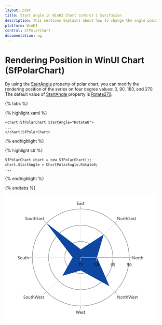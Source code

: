 ```yaml
---
layout: post
title: Start angle in WinUI Chart control | Syncfusion
description: This sections explains about how to change the angle position of rendering in Syncfusion WinUI Chart (SfPolarChart) control.
platform: WinUI
control: SfPolarChart
documentation: ug
---
```


# Rendering Position in WinUI Chart (SfPolarChart)

By using the [StartAngle](https://help.syncfusion.com/cr/winui/Syncfusion.UI.Xaml.Charts.SfPolarChart.html#Syncfusion_UI_Xaml_Charts_SfPolarChart_StartAngle) property of polar chart, you can modify the rendering position of the series on four degree values: 0, 90, 180, and 270. The default value of [StartAngle](https://help.syncfusion.com/cr/winui/Syncfusion.UI.Xaml.Charts.SfPolarChart.html#Syncfusion_UI_Xaml_Charts_SfPolarChart_StartAngle) property is [Rotate270](https://help.syncfusion.com/cr/winui/Syncfusion.UI.Xaml.Charts.ChartPolarAngle.html#Syncfusion_UI_Xaml_Charts_ChartPolarAngle_Rotate270).

{% tabs %}

{% highlight xaml %}

    <chart:SfPolarChart StartAngle="Rotate0">
    ...
    </chart:SfPolarChart>


{% endhighlight %}

{% highlight c# %}

    SfPolarChart chart = new SfPolarChart();
    chart.StartAngle = ChartPolarAngle.Rotate0;
    ...

{% endhighlight %}

{% endtabs %}

![Rendering position for polar series in WinUI chart](StartAngle_Images/WinUI_Chart_Rotate0.png)
